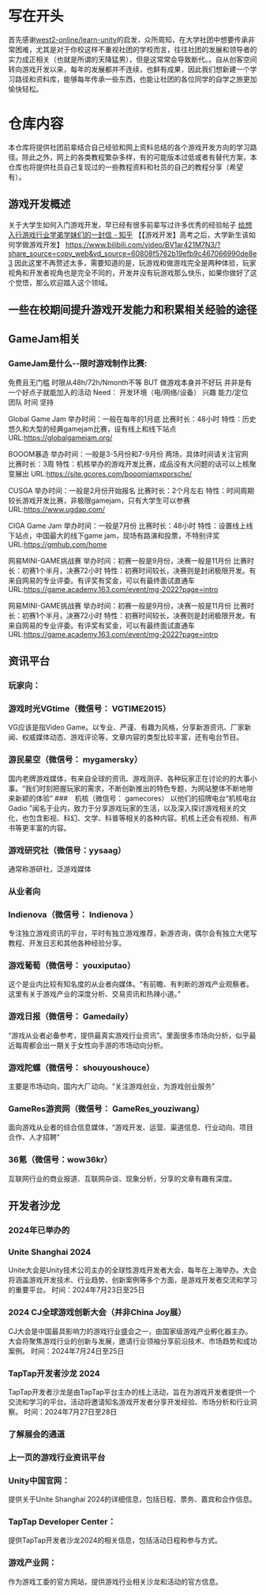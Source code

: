 # 写在开头
首先感谢[west2-online/learn-unity](https://github.com/west2-online/learn-unity)的启发，众所周知，在大学社团中想要传承非常困难，尤其是对于你校这样不重视社团的学校而言，往往社团的发展和领导者的实力成正相关（也就是所谓的天降猛男），但是这常常会导致断代。。自从创客空间转向游戏开发以来，每年的发展都并不连续，也鲜有成果，因此我们想新建一个学习路径和资料库，能够每年传承一些东西，也能让社团的各位同学的自学之旅更加愉快轻松。
# 仓库内容
本仓库将提供社团前辈结合自己经验和网上资料总结的各个游戏开发方向的学习路径。除此之外，网上的各类教程繁杂多样，有的可能版本过低或者有替代方案，本仓库也将提供社员自己复现过的一些教程资料和社员的自己的教程分享（希望有）。

## 游戏开发概述
关于大学生如何入门游戏开发，早已经有很多前辈写过许多优秀的经验帖子
[给想入行游戏行业学弟学妹们的一封信 - 知乎](https://zhuanlan.zhihu.com/p/274960957)
【【游戏开发】高考之后，大学新生该如何学做游戏开发】 https://www.bilibili.com/video/BV1ar421M7N3/?share_source=copy_web&vd_source=60808f5762b19efb9c467066990de8e3
因此这里不再赘述太多，需要知道的是，玩游戏和做游戏完全是两种体验，玩家视角和开发者视角也是完全不同的，开发并没有玩游戏那么快乐，如果你做好了这个觉悟，那么欢迎踏入这个领域。

## 一些在校期间提升游戏开发能力和积累相关经验的途径

## GameJam相关
### GameJam是什么--限时游戏制作比赛:
免费且无门槛
时限从48h/72h/Nmonth不等
BUT
做游戏本身并不好玩
并非是有一个好点子就能加入的活动
Need：
开发环境（电/网络/设备）
兴趣
能力/定位
团队 
时间
坚持

Global Game Jam
举办时间：一般在每年的1月底
比赛时长：48小时
特性：历史悠久和大型的经典gamejam比赛，设有线上和线下站点
URL:https://globalgamejam.org/

BOOOM暴造
举办时间：一般是3-5月份和7-9月份 两场，具体时间请关注官网
比赛时长：3周
特性：机核举办的游戏开发比赛，成品没有大问题的话可以上核聚变展出
URL:https://site.gcores.com/booomjamxporsche/

CUSGA
举办时间：一般是2月份开始报名
比赛时长：2个月左右
特性：时间周期较长游戏开发比赛，非极限gamejam，只有大学生可以参赛
URL:https://www.ugdap.com/

CIGA Game Jam
举办时间：一般是7月份
比赛时长：48小时
特性：设置线上线下站点，中国最大的线下game jam，现场有路演和投票，不特别评奖
URL:https://gmhub.com/home

网易MINI-GAME挑战赛
举办时间：初赛一般是9月份，决赛一般是11月份
比赛时长：初赛1个半月，决赛72小时
特性：初赛时间较长，决赛则是封闭极限开发。有来自网易的专业评委。有评奖有奖金，可以有最终面试直通车
URL:https://game.academy.163.com/event/mg-2022?page=intro

网易MINI-GAME挑战赛
举办时间：初赛一般是9月份，决赛一般是11月份
比赛时长：初赛1个半月，决赛72小时
特性：初赛时间较长，决赛则是封闭极限开发。有来自网易的专业评委。有评奖有奖金，可以有最终面试直通车
URL:https://game.academy.163.com/event/mg-2022?page=intro

## 资讯平台
### 玩家向：
### 游戏时光VGtime（微信号： VGTIME2015）
VG应该是指Video Game。以专业、严谨、有趣为风格，分享新游资讯、厂家新闻、权威媒体动态、游戏评论等，文章内容的类型比较丰富，还有电台节目。
### 游民星空（微信号： mygamersky）
国内老牌游戏媒体，有来自全球的资讯、游戏测评、各种玩家正在讨论的的大事小事。“我们时刻把握玩家的需求，不断创新推出的特色专题，为网站整体不断地带来新颖的体验”
###　机核（微信号： gamecores）
以他们的招牌电台“机核电台Gadio ”闻名于业内，致力于分享游戏玩家的生活，以及深入探讨游戏相关的文化，也包含影视、科幻、文学、科普等相关的各种内容。机核上还会有视频、有声书等更丰富的内容。
### 游戏研究社（微信号：yysaag）
通常称游研社，泛游戏媒体
### 从业者向
### Indienova（微信号： Indienova ）
专注独立游戏资讯的平台，平时有独立游戏推荐，新游咨询，偶尔会有独立大佬写教程、开发日志和其他各种经验分享。
### 游戏葡萄（微信号： youxiputao）
这个是业内比较有知名度的从业者向媒体。“有前瞻、有判断的游戏产业观察者。这里有关于游戏产业的深度分析、交易资讯和热辣小道。”
### 游戏日报（微信号： Gamedaily）
“游戏从业者必备参考，提供最真实游戏行业资讯”。里面很多市场向分析，似乎最近每周都会出一期关于女性向手游的市场动向分析。
### 游戏陀螺（微信号： shouyoushouce）
主要是市场动向，国内大厂动向。“关注游戏创业，为游戏创业服务”
### GameRes游资网（微信号： GameRes_youziwang）
面向游戏从业者的综合信息媒体，“游戏开发、运营、渠道信息、行业动向、项目合作、人才招聘”
### 36氪（微信号：wow36kr）
互联网行业的商业报道、互联网杂谈、现象分析，分享的文章有趣有深度。

## 开发者沙龙
### 2024年已举办的
### Unite Shanghai 2024
Unite大会是Unity技术公司主办的全球性游戏开发者大会，每年在上海举办。大会将涵盖游戏开发技术、行业趋势、创新案例等多个方面，是游戏开发者交流和学习的重要平台。
时间：2024年7月23日至25日
### 2024 CJ全球游戏创新大会（并非China Joy展）
CJ大会是中国最具影响力的游戏行业盛会之一，由国家级游戏产业孵化器主办。大会将聚焦游戏行业的创新与发展，邀请行业领袖分享前沿技术、市场趋势和成功案例。
时间：2024年7月24日至25日
### TapTap开发者沙龙 2024
TapTap开发者沙龙是由TapTap平台主办的线上活动，旨在为游戏开发者提供一个交流和学习的平台。活动将邀请知名游戏开发者分享开发经验、市场分析和行业洞察。
时间：2024年7月27日至28日

### 了解展会的通道
### 上一页的游戏行业资讯平台
### Unity中国官网：
提供关于Unite Shanghai 2024的详细信息，包括日程、票务、嘉宾和合作信息。
### TapTap Developer Center：
提供TapTap开发者沙龙2024的相关信息，包括活动日程和参与方式。
### 游戏产业网：
作为游戏工委的官方网站，提供游戏行业相关沙龙和活动的官方信息。
